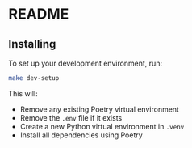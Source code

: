 # README

## Installing

To set up your development environment, run:

```zsh
make dev-setup
```

This will:
- Remove any existing Poetry virtual environment
- Remove the `.env` file if it exists
- Create a new Python virtual environment in `.venv`
- Install all dependencies using Poetry

